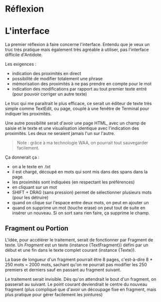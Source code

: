 # Réflexion

# L'interface

La premier réflexion à faire concerne l'interface. Entendu que je veux un truc très pratique mais également très agréable à utiliser, pas l'interface difficile d'Antidote.

Les exigences :

- indication des proximités en direct
- possibilité de modifier totalement une phrase
- mémorisation des proximités à ne pas prendre en compte pour le mot 
- indication des modifications par rapport au tout premier texte entré (pour pouvoir corriger un autre texte)

Le truc qui me paraitrait le plus efficace, ce serait un éditeur de texte très simple comme TextEdit, ou page, couplé à une fenêtre de Terminal pour indiquer les proximités.

Une autre possibilité serait d'avoir une page HTML, avec un champ de saisie et le texte et une visualisation identique avec l'indication des proximités. Les deux ne seraient jamais l'un sur l'autre.

> Note : grâce à ma technologie WAA, on pourrait tout sauvegarder facilement.

Ça donnerait ça :

- on a le texte en .txt
- il est chargé, découpé en mots qui sont mis dans des spans dans la page.
- les proximités sont indiquées (en respectant les préférences)
- en cliquant sur un mot
- SHIFT + DRAG (sans pression) permet de sélectionner plusieurs mots (pour les détruire)
- quand on clique sur l'espace entre deux mots, on peut en ajouter un
- quand on supprime un mot (touche erase) on peut tout de suite en insérer un nouveau. Si on sort sans rien faire, ça supprime le champ.


## Fragment ou Portion

L'idée, pour accélérer le traitement, serait de fonctionner par Fragment de texte. Un *Fragment* est un texte (instance {TextFragment}) défini par un début et une fin dans le texte complet courant (instance {Texte}).

La base de longueur d'un fragment pourrait être 8 pages, c'est-à-dire 8 * 250 mots = 2000 mots, sachant qu'on ne pourrait pas modifier les 250 premiers et derniers sauf en passant au fragment suivant.

Le traitement serait invisible. Dès qu'on attendrait le bout d'un fragment, on passerait au suivant. Le point courant deviendrait le centre du nouveau fragment (plus compliqué que d'avoir un découpage fixe en fragment, mais plus pratique pour gérer facilement les jointures)

